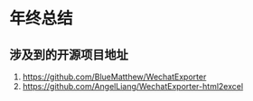 # 年终总结
## 涉及到的开源项目地址
1. https://github.com/BlueMatthew/WechatExporter
2. https://github.com/AngelLiang/WechatExporter-html2excel
